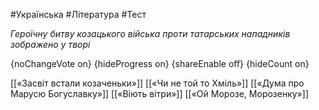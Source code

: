 #Українська #Література #Тест

*Героїчну битву козацького війська проти татарських нападників зображено у творі*

{noChangeVote on}
{hideProgress on}
{shareEnable off}
{hideCount on}

[[«Засвіт встали козаченьки»]]
[[«Чи не той то Хміль»]]
[[«Дума про Марусю Богуславку»]]
[[«Віють вітри»]]
[[«Ой Морозе, Морозенку»]]
